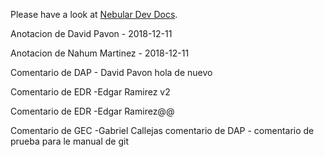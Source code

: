 Please have a look at [Nebular Dev Docs](https://github.com/akveo/nebular/blob/master/DEV_DOCS.md).

Anotacion de David Pavon - 2018-12-11

Anotacion de Nahum Martinez - 2018-12-11

Comentario de DAP - David Pavon hola de nuevo


Comentario de EDR -Edgar Ramirez v2

Comentario de EDR -Edgar Ramirez@@


Comentario de GEC -Gabriel Callejas 
comentario de DAP - comentario de prueba para le manual de git

